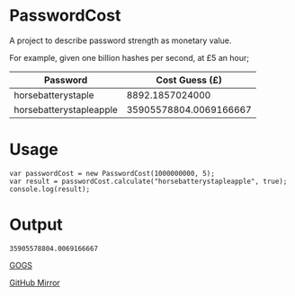 # PasswordCost

A project to describe password strength as monetary value.

For example, given one billion hashes per second, at £5 an hour;

| Password 		           | Cost Guess (£)               |
| ------------------------ | ------------------------ |
| horsebatterystaple       | 8892.1857024000          |
| horsebatterystapleapple  | 35905578804.0069166667   |

# Usage
```
var passwordCost = new PasswordCost(1000000000, 5);
var result = passwordCost.calculate("horsebatterystapleapple", true);
console.log(result);
```

# Output
```
35905578804.0069166667
```

[GOGS](https://box.rhowell.io/gogs/ryan/PasswordCost/)

[GitHub Mirror](https://github.com/TheRyanHowell/PasswordCost)
